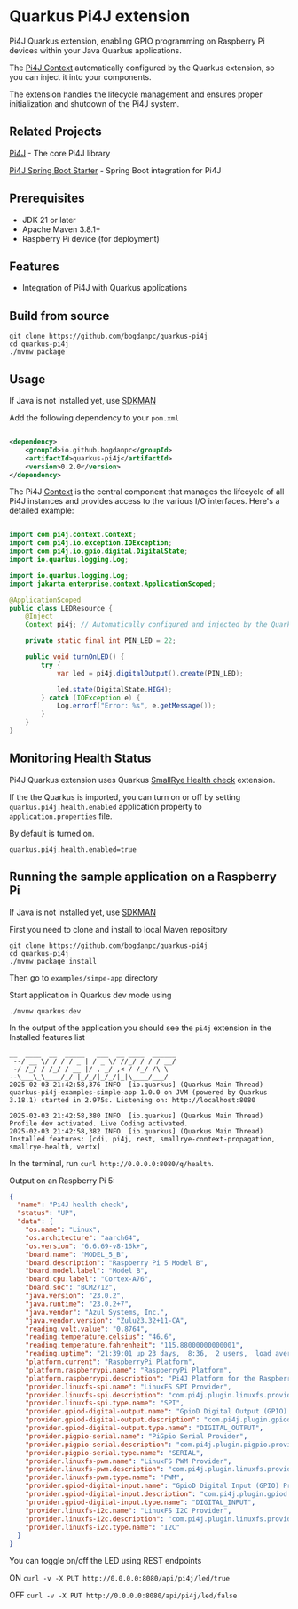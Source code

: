 # Quarkus Pi4J extension

Pi4J Quarkus extension, enabling GPIO programming on Raspberry Pi devices within your Java Quarkus applications.

The [Pi4J Context](https://www.pi4j.com/documentation/create-context/) automatically configured by the Quarkus
extension, so you can inject it into your components.

The extension handles the lifecycle management and ensures proper initialization and shutdown of the Pi4J system.

## Related Projects

[Pi4J](https://www.pi4j.com/) - The core Pi4J library

[Pi4J Spring Boot Starter](https://github.com/Pi4J/pi4j-springboot) - Spring Boot integration for Pi4J

## Prerequisites

- JDK 21 or later
- Apache Maven 3.8.1+
- Raspberry Pi device (for deployment)

## Features

- Integration of Pi4J with Quarkus applications

## Build from source

```shell
git clone https://github.com/bogdanpc/quarkus-pi4j
cd quarkus-pi4j
./mvnw package
```

## Usage


If Java is not installed yet, use [SDKMAN](https://sdkman.io/install/)

Add the following dependency to your `pom.xml`

```xml

<dependency>
    <groupId>io.github.bogdanpc</groupId>
    <artifactId>quarkus-pi4j</artifactId>
    <version>0.2.0</version>
</dependency>
```

The Pi4J [Context](https://www.pi4j.com/documentation/create-context/) is the central component that manages the
lifecycle of all Pi4J instances and provides access to the various I/O interfaces. Here's a detailed example:

```java

import com.pi4j.context.Context;
import com.pi4j.io.exception.IOException;
import com.pi4j.io.gpio.digital.DigitalState;
import io.quarkus.logging.Log;

import io.quarkus.logging.Log;
import jakarta.enterprise.context.ApplicationScoped;

@ApplicationScoped
public class LEDResource {
    @Inject
    Context pi4j; // Automatically configured and injected by the Quarkus extension

    private static final int PIN_LED = 22;

    public void turnOnLED() {
        try {
            var led = pi4j.digitalOutput().create(PIN_LED);

            led.state(DigitalState.HIGH);
        } catch (IOException e) {
            Log.errorf("Error: %s", e.getMessage());
        }
    }
}
```

## Monitoring Health Status

Pi4J Quarkus extension uses Quarkus [SmallRye Health check](https://quarkus.io/guides/smallrye-health) extension.

If the the Quarkus is imported, you can turn on or off by setting  `quarkus.pi4j.health.enabled` application property to
`application.properties` file.

By default is turned on.

```
quarkus.pi4j.health.enabled=true
```

## Running the sample application on a Raspberry Pi

If Java is not installed yet, use [SDKMAN](https://sdkman.io/install/)

First you need to clone and install to local Maven repository
```shell
git clone https://github.com/bogdanpc/quarkus-pi4j
cd quarkus-pi4j
./mvnw package install
```

Then go to `examples/simpe-app` directory

Start application in Quarkus dev mode using
```shell
./mvnw quarkus:dev
```

In the output of the application you should see the `pi4j` extension in the Installed features list

```shell
__  ____  __  _____   ___  __ ____  ______
 --/ __ \/ / / / _ | / _ \/ //_/ / / / __/
 -/ /_/ / /_/ / __ |/ , _/ ,< / /_/ /\ \
--\___\_\____/_/ |_/_/|_/_/|_|\____/___/
2025-02-03 21:42:58,376 INFO  [io.quarkus] (Quarkus Main Thread) quarkus-pi4j-examples-simple-app 1.0.0 on JVM (powered by Quarkus 3.18.1) started in 2.975s. Listening on: http://localhost:8080

2025-02-03 21:42:58,380 INFO  [io.quarkus] (Quarkus Main Thread) Profile dev activated. Live Coding activated.
2025-02-03 21:42:58,382 INFO  [io.quarkus] (Quarkus Main Thread) Installed features: [cdi, pi4j, rest, smallrye-context-propagation, smallrye-health, vertx]
```

In the terminal, run `curl http://0.0.0.0:8080/q/health`.

Output on an Raspberry Pi 5:

```json
{
  "name": "Pi4J health check",
  "status": "UP",
  "data": {
    "os.name": "Linux",
    "os.architecture": "aarch64",
    "os.version": "6.6.69-v8-16k+",
    "board.name": "MODEL_5_B",
    "board.description": "Raspberry Pi 5 Model B",
    "board.model.label": "Model B",
    "board.cpu.label": "Cortex-A76",
    "board.soc": "BCM2712",
    "java.version": "23.0.2",
    "java.runtime": "23.0.2+7",
    "java.vendor": "Azul Systems, Inc.",
    "java.vendor.version": "Zulu23.32+11-CA",
    "reading.volt.value": "0.8764",
    "reading.temperature.celsius": "46.6",
    "reading.temperature.fahrenheit": "115.88000000000001",
    "reading.uptime": "21:39:01 up 23 days,  8:36,  2 users,  load average: 0.35, 0.18, 0.06",
    "platform.current": "RaspberryPi Platform",
    "platform.raspberrypi.name": "RaspberryPi Platform",
    "platform.raspberrypi.description": "Pi4J Platform for the RaspberryPi series of products.",
    "provider.linuxfs-spi.name": "LinuxFS SPI Provider",
    "provider.linuxfs-spi.description": "com.pi4j.plugin.linuxfs.provider.spi.LinuxFsSpiProviderImpl",
    "provider.linuxfs-spi.type.name": "SPI",
    "provider.gpiod-digital-output.name": "GpioD Digital Output (GPIO) Provider",
    "provider.gpiod-digital-output.description": "com.pi4j.plugin.gpiod.provider.gpio.digital.GpioDDigitalOutputProviderImpl",
    "provider.gpiod-digital-output.type.name": "DIGITAL_OUTPUT",
    "provider.pigpio-serial.name": "PiGpio Serial Provider",
    "provider.pigpio-serial.description": "com.pi4j.plugin.pigpio.provider.serial.PiGpioSerialProviderImpl",
    "provider.pigpio-serial.type.name": "SERIAL",
    "provider.linuxfs-pwm.name": "LinuxFS PWM Provider",
    "provider.linuxfs-pwm.description": "com.pi4j.plugin.linuxfs.provider.pwm.LinuxFsPwmProviderImpl",
    "provider.linuxfs-pwm.type.name": "PWM",
    "provider.gpiod-digital-input.name": "GpioD Digital Input (GPIO) Provider",
    "provider.gpiod-digital-input.description": "com.pi4j.plugin.gpiod.provider.gpio.digital.GpioDDigitalInputProviderImpl",
    "provider.gpiod-digital-input.type.name": "DIGITAL_INPUT",
    "provider.linuxfs-i2c.name": "LinuxFS I2C Provider",
    "provider.linuxfs-i2c.description": "com.pi4j.plugin.linuxfs.provider.i2c.LinuxFsI2CProviderImpl",
    "provider.linuxfs-i2c.type.name": "I2C"
  }
}
```

You can toggle on/off the LED using REST endpoints

ON `curl -v -X PUT http://0.0.0.0:8080/api/pi4j/led/true`

OFF `curl -v -X PUT http://0.0.0.0:8080/api/pi4j/led/false`
